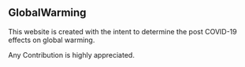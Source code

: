 ## GlobalWarming

This website is created with the intent to determine the post COVID-19 effects on global warming.


Any Contribution is highly appreciated. 
